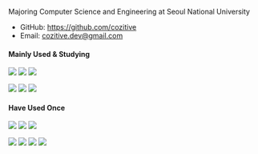 Majoring Computer Science and Engineering at Seoul National University

- GitHub: https://github.com/cozitive
- Email: cozitive.dev@gmail.com

#### Mainly Used & Studying
<img src="https://img.shields.io/badge/python-3776ab?style=for-the-badge&logo=python&logoColor=white"> <img src="https://img.shields.io/badge/javascript-f7df1e?style=for-the-badge&logo=javascript&logoColor=black"> <img src="https://img.shields.io/badge/typescript-3178c6?style=for-the-badge&logo=typescript&logoColor=white">

<img src="https://img.shields.io/badge/django-092e20?style=for-the-badge&logo=django&logoColor=white"> <img src="https://img.shields.io/badge/git-f05032?style=for-the-badge&logo=git&logoColor=white"> <img src="https://img.shields.io/badge/linux-fcc624?style=for-the-badge&logo=linux&logoColor=black">

#### Have Used Once
<img src="https://img.shields.io/badge/c-a8b9cc?style=for-the-badge&logo=c&logoColor=black"> <img src="https://img.shields.io/badge/c++-00599c?style=for-the-badge&logo=c%2b%2b&logoColor=white"> <img src="https://img.shields.io/badge/go-00add8?style=for-the-badge&logo=go&logoColor=white">

<img src="https://img.shields.io/badge/react-61dafb?style=for-the-badge&logo=react&logoColor=black"> <img src="https://img.shields.io/badge/mysql-4479a1?style=for-the-badge&logo=mysql&logoColor=white"> <img src="https://img.shields.io/badge/docker-2496ed?style=for-the-badge&logo=docker&logoColor=white"> <img src="https://img.shields.io/badge/aws ec2-ff9900?style=for-the-badge&logo=amazon ec2&logoColor=white">
